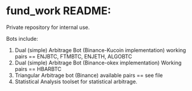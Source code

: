 # fund_work README:

Private repository for internal use.

Bots include:
1. Dual (simple) Arbitrage Bot (Binance-Kucoin implementation)
    working pairs == ENJBTC, FTMBTC, ENJETH, ALGOBTC
2. Dual (simple) Arbitrage Bot (Binance-okex implementation)
    Working pairs == HBARBTC
3. Triangular Arbitrage bot (Binance)
    available pairs == see file
4. Statistical Analysis toolset for statistical arbitrage.
